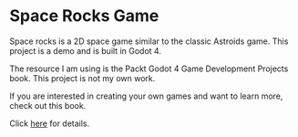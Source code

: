 # Space Rocks Game
Space rocks is a 2D space game similar to the classic Astroids game.  This project is a demo and is built in Godot 4.

The resource I am using is the Packt Godot 4 Game Development Projects book.  This project is not my own work.

If you are interested in creating your own games and want to learn more, check out this book.

Click [here]([here](https://www.packtpub.com/product/godot-4-game-development-projects-second-edition/9781804610404)https://www.packtpub.com/product/godot-4-game-development-projects-second-edition/9781804610404) for details. 
